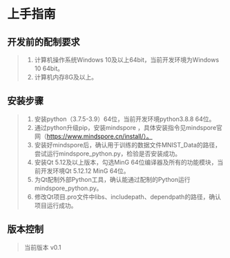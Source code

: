 # 上手指南
## 开发前的配制要求
> 1. 计算机操作系统Windows 10及以上64bit，当前开发环境为Windows 10 64bit。
> 2. 计算机内存8G及以上。
## 安装步骤
> 1. 安装python（3.7.5-3.9）64位，当前开发环境python3.8.8 64位。
> 2. 通过python升级pip，安装mindspore ，具体安装指令见mindspore官网（https://www.mindspore.cn/install/）。
> 3. 安装好mindspore后，确认用于训练的数据文件MNIST_Data的路径，尝试运行mindspore_python.py，检验是否安装成功。
> 4. 安装Qt 5.12及以上版本，勾选MinG 64位编译器及所有的功能模块，当前开发环境Qt 5.12.12 MinG 64位。
> 5. 为Qt配制外部Python工具，确认能通过配制的Python运行mindspore_python.py。
> 6. 修改Qt项目.pro文件中libs、includepath、dependpath的路径，确认项目运行成功。
## 版本控制
> 当前版本 v0.1

